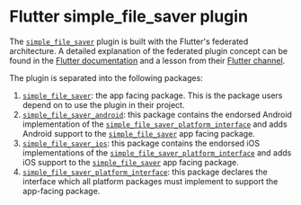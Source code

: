 # Flutter simple_file_saver plugin

The [`simple_file_saver`][0] plugin is built with the Flutter's federated architecture. A detailed explanation of the federated plugin concept can be found in the [Flutter documentation](https://flutter.dev/docs/development/packages-and-plugins/developing-packages#federated-plugins) and a lesson from their [Flutter channel](https://youtu.be/GAnSNplNpCA). 

The plugin is separated into the following packages:

1. [`simple_file_saver`][1]: the app facing package. This is the package users depend on to use the plugin in their project.
2. [`simple_file_saver_android`][2]: this package contains the endorsed Android implementation of the [`simple_file_saver_platform_interface`][4] and adds Android support to the [`simple_file_saver`][1] app facing package.
3. [`simple_file_saver_ios`][3]: this package contains the endorsed iOS implementations of the [`simple_file_saver_platform_interface`][4] and adds iOS support to the [`simple_file_saver`][1] app facing package.
4. [`simple_file_saver_platform_interface`][4]: this package declares the interface which all platform packages must implement to support the app-facing package.

[0]: https://pub.dev/packages/simple_file_saver
[1]: ./simple_file_saver
[2]: ./simple_file_saver_android
[3]: ./simple_file_saver_ios
[4]: ./simple_file_saver_platform_interface